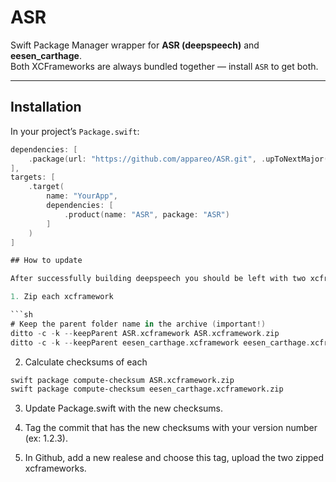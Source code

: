 # ASR 

Swift Package Manager wrapper for **ASR (deepspeech)** and **eesen_carthage**.  
Both XCFrameworks are always bundled together — install `ASR` to get both.

---

## Installation

In your project’s `Package.swift`:

```swift
dependencies: [
    .package(url: "https://github.com/appareo/ASR.git", .upToNextMajor(from: "1.0.0"))
],
targets: [
    .target(
        name: "YourApp",
        dependencies: [
            .product(name: "ASR", package: "ASR")
        ]
    )
]

## How to update

After successfully building deepspeech you should be left with two xcframeworks, ASR.xcframework and eesen_carthage.xcframework.

1. Zip each xcframework

```sh
# Keep the parent folder name in the archive (important!)
ditto -c -k --keepParent ASR.xcframework ASR.xcframework.zip
ditto -c -k --keepParent eesen_carthage.xcframework eesen_carthage.xcframework.zip
```

2. Calculate checksums of each

```sh
swift package compute-checksum ASR.xcframework.zip
swift package compute-checksum eesen_carthage.xcframework.zip
```

3. Update Package.swift with the new checksums.

4. Tag the commit that has the new checksums with your version number (ex: 1.2.3).

5. In Github, add a new realese and choose this tag, upload the two zipped xcframeworks.
